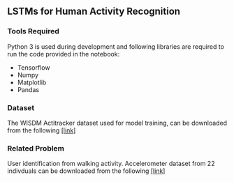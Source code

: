 ## LSTMs for Human Activity Recognition


### Tools Required

Python 3 is used during development and following libraries are required to run the code provided in the notebook:
* Tensorflow
* Numpy
* Matplotlib
* Pandas

### Dataset

The WISDM Actitracker dataset used for model training, can be downloaded from the following [[link]](http://www.cis.fordham.edu/wisdm/dataset.php)

### Related Problem

User identification from walking activity. Accelerometer dataset from 22 indivduals can be downloaded from the following [[link]](http://archive.ics.uci.edu/ml/datasets/User+Identification+From+Walking+Activity)


